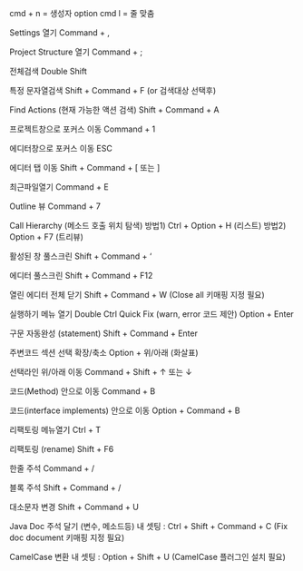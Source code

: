 cmd + n = 생성자
option cmd l = 줄 맞춤

Settings 열기
Command + ,

Project Structure 열기
Command + ;

전체검색
Double Shift

특정 문자열검색
Shift + Command + F (or 검색대상 선택후)

Find Actions (현재 가능한 액션 검색)
Shift + Command + A
 
프로젝트창으로 포커스 이동
Command + 1

에디터창으로 포커스 이동
ESC

에디터 탭 이동
Shift + Command + [ 또는 ]
 
최근파일열기
Command + E

Outline 뷰
Command + 7

Call Hierarchy (메소드 호출 위치 탐색)
방법1) Ctrl + Option + H (리스트)
방법2) Option + F7 (트리뷰)

활성된 창 풀스크린
Shift + Command + ‘

에디터 풀스크린
Shift + Command + F12

열린 에디터 전체 닫기
Shift + Command + W
(Close all 키매핑 지정 필요)

실행하기 메뉴 열기
Double Ctrl	Quick Fix (warn, error 코드 제안)
Option + Enter
 
구문 자동완성 (statement)
Shift + Command + Enter

주변코드 섹션 선택 확장/축소
Option + 위/아래 (화살표)

선택라인 위/아래 이동
Command + Shift + ↑ 또는 ↓

코드(Method) 안으로 이동
Command + B

코드(interface implements) 안으로 이동
Option + Command + B

리팩토링 메뉴열기
Ctrl + T

리팩토링 (rename)
Shift + F6

한줄 주석
Command + /

블록 주석
Shift + Command + /

대소문자 변경
Shift + Command + U

Java Doc 주석 달기 (변수, 메소드등) 
내 셋팅 : Ctrl + Shift + Command + C
(Fix doc document 키매핑 지정 필요)

CamelCase 변환
내 셋팅 : Option + Shift + U
(CamelCase 플러그인 설치 필요)
